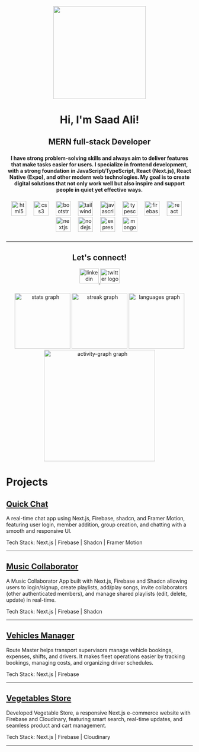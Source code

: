 <div align="center">
  <img height="250" src="https://media2.dev.to/dynamic/image/width=1000,height=420,fit=cover,gravity=auto,format=auto/https%3A%2F%2Fdev-to-uploads.s3.amazonaws.com%2Fuploads%2Farticles%2Fsv2pxc2ocho6qa4xlq95.gif"  />
</div>

###

<h1 align="center">Hi, I'm Saad Ali!</h1>
<h2 align="center">MERN full-stack Developer</h2>

###

<h4 align="center">I have strong problem-solving skills and always aim to deliver features that make tasks easier for users. I specialize in frontend development, with a strong foundation in JavaScript/TypeScript, React (Next.js), React Native (Expo), and other modern web technologies. My goal is to create digital solutions that not only work well but also inspire and support people in quiet yet effective ways.</h4>

###

<div align="center">
  <img src="https://skillicons.dev/icons?i=html" height="40" alt="html5 logo"  />
  <img width="12" />
  <img src="https://skillicons.dev/icons?i=css" height="40" alt="css3 logo"  />
  <img width="12" />
  <img src="https://skillicons.dev/icons?i=bootstrap" height="40" alt="bootstrap logo"  />
  <img width="12" />
  <img src="https://skillicons.dev/icons?i=tailwind" height="40" alt="tailwindcss logo"  />
  <img width="12" />
  <img src="https://skillicons.dev/icons?i=js" height="40" alt="javascript logo"  />
  <img width="12" />
  <img src="https://skillicons.dev/icons?i=ts" height="40" alt="typescript logo"  />
  <img width="12" />
  <img src="https://skillicons.dev/icons?i=firebase" height="40" alt="firebase logo"  />
  <img width="12" />
  <img src="https://skillicons.dev/icons?i=react" height="40" alt="react logo"  />
  <img width="12" />
  <img src="https://skillicons.dev/icons?i=nextjs" height="40" alt="nextjs logo"  />
  <img width="12" />
  <img src="https://skillicons.dev/icons?i=nodejs" height="40" alt="nodejs logo"  />
  <img width="12" />
  <img src="https://skillicons.dev/icons?i=express" height="40" alt="express logo"  />
  <img width="12" />
  <img src="https://skillicons.dev/icons?i=mongodb" height="40" alt="mongodb logo"  />
  <img width="12" />
</div>

###

<hr/>

<h2 align="center">Let's connect!</h2>

<div align="center">
  <a href="https://www.linkedin.com/in/saaddotes" target="_blank">
    <img src="https://skillicons.dev/icons?i=linkedin" width="52" height="40" alt="linkedin logo"  />
  </a>
  <a href="https://twitter.com/saaddotes" target="_blank">
    <img src="https://skillicons.dev/icons?i=twitter" width="52" height="40" alt="twitter logo"  />
  </a>
</div>

###




<div align="center">
    <img src="https://github-readme-stats.vercel.app/api?username=saaddotes&hide_title=true&hide_rank=true&show_icons=true&include_all_commits=true&count_private=true&disable_animations=false&theme=default&locale=en&hide_border=false&order=1" height="150" alt="stats graph"  />
  <img src="https://streak-stats.demolab.com?user=saaddotes&locale=en&mode=daily&theme=default&hide_border=false&border_radius=5&order=3" height="150" alt="streak graph"  />
  <img src="https://github-readme-stats.vercel.app/api/top-langs?username=saaddotes&locale=en&hide_title=false&layout=compact&card_width=320&langs_count=8&theme=default&hide_border=false&order=2" height="150" alt="languages graph"  />
  <img src="https://github-readme-activity-graph.vercel.app/graph?username=saaddotes&radius=16&theme=react&area=true&order=5" height="300" alt="activity-graph graph"  />
</div>


# Projects

## [Quick Chat](https://chatapp-pi-green.vercel.app/chat)
A real-time chat app using Next.js, Firebase, shadcn, and Framer Motion, featuring user login, member addition, group creation, and chatting with a smooth and responsive UI.

Tech Stack: Next.js | Firebase | Shadcn | Framer Motion  

---

## [Music Collaborator](https://music-collaborator.vercel.app/)
A Music Collaborator App built with Next.js, Firebase and Shadcn allowing users to login/signup, create playlists, add/play songs, invite collaborators (other authenticated members), and manage shared playlists (edit, delete, update) in real-time.

Tech Stack: Next.js | Firebase | Shadcn  

---

## [Vehicles Manager](https://rm.wedotes.com/home)
Route Master helps transport supervisors manage vehicle bookings, expenses, shifts, and drivers. It makes fleet operations easier by tracking bookings, managing costs, and organizing driver schedules.

Tech Stack: Next.js | Firebase  

---

## [Vegetables Store](https://aalupyaz.vercel.app/)
Developed Vegetable Store, a responsive Next.js e-commerce website with Firebase and Cloudinary, featuring smart search, real-time updates, and seamless product and cart management.

Tech Stack: Next.js | Firebase | Cloudinary  

---



###


